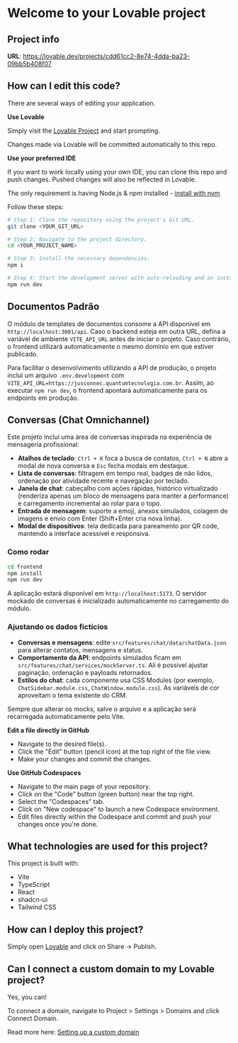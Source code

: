 # Welcome to your Lovable project

## Project info

**URL**: https://lovable.dev/projects/cdd61cc2-8e74-4dda-ba23-09bb5b408f07

## How can I edit this code?

There are several ways of editing your application.

**Use Lovable**

Simply visit the [Lovable Project](https://lovable.dev/projects/cdd61cc2-8e74-4dda-ba23-09bb5b408f07) and start prompting.

Changes made via Lovable will be committed automatically to this repo.

**Use your preferred IDE**

If you want to work locally using your own IDE, you can clone this repo and push changes. Pushed changes will also be reflected in Lovable.

The only requirement is having Node.js & npm installed - [install with nvm](https://github.com/nvm-sh/nvm#installing-and-updating)

Follow these steps:

```sh
# Step 1: Clone the repository using the project's Git URL.
git clone <YOUR_GIT_URL>

# Step 2: Navigate to the project directory.
cd <YOUR_PROJECT_NAME>

# Step 3: Install the necessary dependencies.
npm i

# Step 4: Start the development server with auto-reloading and an instant preview.
npm run dev
```

## Documentos Padrão

O módulo de templates de documentos consome a API disponível em `http://localhost:3001/api`. Caso o backend esteja em outra URL, defina a variável de ambiente `VITE_API_URL` antes de iniciar o projeto. Caso contrário, o frontend utilizará automaticamente o mesmo domínio em que estiver publicado.

Para facilitar o desenvolvimento utilizando a API de produção, o projeto inclui um arquivo `.env.development` com `VITE_API_URL=https://jusconnec.quantumtecnologia.com.br`. Assim, ao executar `npm run dev`, o frontend apontará automaticamente para os endpoints em produção.

## Conversas (Chat Omnichannel)

Este projeto inclui uma área de conversas inspirada na experiência de mensageria profissional:

- **Atalhos de teclado**: `Ctrl + K` foca a busca de contatos, `Ctrl + N` abre a modal de nova conversa e `Esc` fecha modais em destaque.
- **Lista de conversas**: filtragem em tempo real, badges de não lidos, ordenação por atividade recente e navegação por teclado.
- **Janela de chat**: cabeçalho com ações rápidas, histórico virtualizado (renderiza apenas um bloco de mensagens para manter a performance) e carregamento incremental ao rolar para o topo.
- **Entrada de mensagem**: suporte a emoji, anexos simulados, colagem de imagens e envio com Enter (Shift+Enter cria nova linha).
- **Modal de dispositivos**: tela dedicada para pareamento por QR code, mantendo a interface acessível e responsiva.

### Como rodar

```sh
cd frontend
npm install
npm run dev
```

A aplicação estará disponível em `http://localhost:5173`. O servidor mockado de conversas é inicializado automaticamente no carregamento do módulo.

### Ajustando os dados fictícios

- **Conversas e mensagens**: edite `src/features/chat/data/chatData.json` para alterar contatos, mensagens e status.
- **Comportamento da API**: endpoints simulados ficam em `src/features/chat/services/mockServer.ts`. Ali é possível ajustar paginação, ordenação e payloads retornados.
- **Estilos do chat**: cada componente usa CSS Modules (por exemplo, `ChatSidebar.module.css`, `ChatWindow.module.css`). As variáveis de cor aproveitam o tema existente do CRM.

Sempre que alterar os mocks, salve o arquivo e a aplicação será recarregada automaticamente pelo Vite.

**Edit a file directly in GitHub**

- Navigate to the desired file(s).
- Click the "Edit" button (pencil icon) at the top right of the file view.
- Make your changes and commit the changes.

**Use GitHub Codespaces**

- Navigate to the main page of your repository.
- Click on the "Code" button (green button) near the top right.
- Select the "Codespaces" tab.
- Click on "New codespace" to launch a new Codespace environment.
- Edit files directly within the Codespace and commit and push your changes once you're done.

## What technologies are used for this project?

This project is built with:

- Vite
- TypeScript
- React
- shadcn-ui
- Tailwind CSS

## How can I deploy this project?

Simply open [Lovable](https://lovable.dev/projects/cdd61cc2-8e74-4dda-ba23-09bb5b408f07) and click on Share -> Publish.

## Can I connect a custom domain to my Lovable project?

Yes, you can!

To connect a domain, navigate to Project > Settings > Domains and click Connect Domain.

Read more here: [Setting up a custom domain](https://docs.lovable.dev/tips-tricks/custom-domain#step-by-step-guide)
